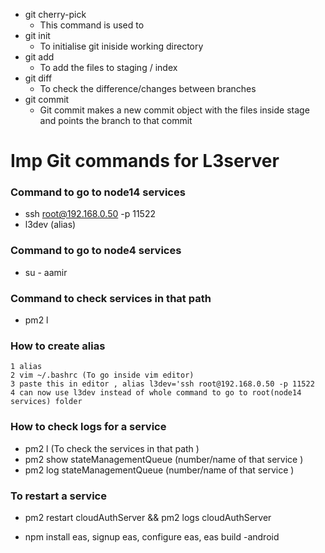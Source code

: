 - git cherry-pick
	- This command is used to
- git init 
	- To initialise git iniside working directory 
- git add 
	- To add the files to staging / index  
- git diff 
	- To check the difference/changes between branches 
- git commit 
	- Git commit makes a new commit object with the files inside stage and points the branch to that commit 









# Imp Git commands for L3server


### Command to go to node14 services
-  ssh root@192.168.0.50 -p 11522
- l3dev (alias)

### Command to go to node4 services
- su - aamir

### Command to check services in that path 
- pm2 l 

### How to create alias
	1 alias
	2 vim ~/.bashrc (To go inside vim editor)
	3 paste this in editor , alias l3dev='ssh root@192.168.0.50 -p 11522
	4 can now use l3dev instead of whole command to go to root(node14 services) folder

### How to check logs for a service 
- pm2 l  (To check the services in that path )
- pm2 show stateManagementQueue (number/name of that service )
- pm2 log stateManagementQueue (number/name of that service )


### To restart a service 

- pm2 restart cloudAuthServer && pm2 logs cloudAuthServer




- npm install eas, signup eas, configure eas, eas build -android